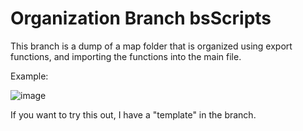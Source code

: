 # Organization Branch bsScripts


This branch is a dump of a map folder that is organized using export functions, and importing the functions into the main file.

Example:

![image](https://user-images.githubusercontent.com/38820051/186438730-799a2ac8-2725-485f-a671-956fa5b4df89.png)

 

If you want to try this out, I have a "template" in the branch.
